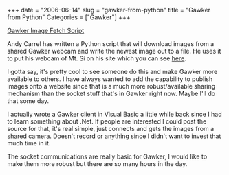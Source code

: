 +++
date = "2006-06-14"
slug = "gawker-from-python"
title = "Gawker from Python"
Categories = ["Gawker"]
+++

[Gawker Image Fetch Script](http://www.carrel.org/articles/2006/06/11/gawker-image-fetch-script)  



Andy Carrel has written a Python script that will download images from a shared Gawker webcam and write the newest image out to a file.  He uses it to put his webcam of Mt. Si on his site which you can see [here](http://www.carrel.org/webcam/).





I gotta say, it's pretty cool to see someone do this and make Gawker more available to others.  I have always wanted to add the capability to publish images onto a website since that is a much more robust/available sharing mechanism than the socket stuff that's in Gawker right now.  Maybe I'll do that some day.





I actually wrote a Gawker client in Visual Basic a little while back since I had to learn something about .Net.  If people are interested I could post the source for that, it's real simple, just connects and gets the images from a shared camera.  Doesn't record or anything since I didn't want to invest that much time in it.





The socket communications are really basic for Gawker, I would like to make them more robust but there are so many hours in the day.  


